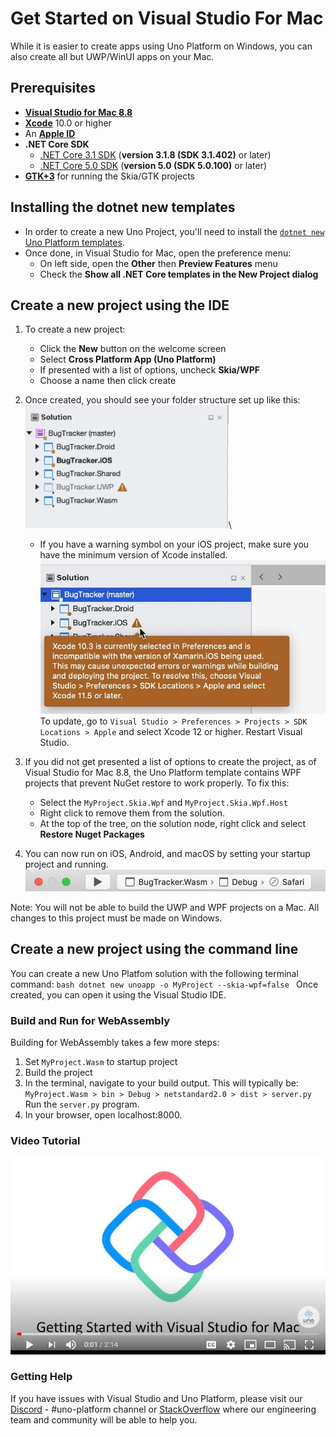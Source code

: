 # Get Started on Visual Studio For Mac

While it is easier to create apps using Uno Platform on Windows, you can also create all but UWP/WinUI apps on your Mac.

## Prerequisites
* [**Visual Studio for Mac 8.8**](https://visualstudio.microsoft.com/vs/mac/)
* [**Xcode**](https://apps.apple.com/us/app/xcode/id497799835?mt=12) 10.0 or higher
* An [**Apple ID**](https://support.apple.com/en-us/HT204316)
* **.NET Core SDK**
    * [.NET Core 3.1 SDK](https://dotnet.microsoft.com/download/dotnet-core/3.1) (**version 3.1.8 (SDK 3.1.402)** or later)
    * [.NET Core 5.0 SDK](https://dotnet.microsoft.com/download/dotnet-core/5.0) (**version 5.0 (SDK 5.0.100)** or later)
* [**GTK+3**](https://formulae.brew.sh/formula/gtk+3) for running the Skia/GTK projects

## Installing the dotnet new templates
- In order to create a new Uno Project, you'll need to install the [`dotnet new` Uno Platform templates](get-started-dotnet-new.md).
- Once done, in Visual Studio for Mac, open the preference menu:
  - On left side, open the **Other** then **Preview Features** menu
  - Check the **Show all .NET Core templates in the New Project dialog**

## Create a new project using the IDE
1. To create a new project:
    - Click the **New** button on the welcome screen
    - Select **Cross Platform App (Uno Platform)**
    - If presented with a list of options, uncheck **Skia/WPF**
    - Choose a name then click create

1. Once created, you should see your folder structure set up like this:
![folder-structure](Assets/quick-start/vs-mac-folder-structure.png)\
    - If you have a warning symbol on your iOS project, make sure you have the minimum version of Xcode installed.
![update-xcode](Assets/quick-start/xcode-version-warning.jpg)\
To update, go to `Visual Studio > Preferences > Projects > SDK Locations > Apple` and select Xcode 12 or higher.
Restart Visual Studio.
1. If you did not get presented a list of options to create the project, as of Visual Studio for Mac 8.8, the Uno Platform template contains WPF projects that prevent NuGet restore to work properly. To fix this:
    - Select the `MyProject.Skia.Wpf` and `MyProject.Skia.Wpf.Host`
    - Right click to remove them from the solution.
    - At the top of the tree, on the solution node, right click and select **Restore Nuget Packages**
1. You can now run on iOS, Android, and macOS by setting your startup project and running.
![startup-projects](Assets/quick-start/vs-mac-build.png)
   
Note: You will not be able to build the UWP and WPF projects on a Mac. All changes to this project must be made on Windows.

## Create a new project using the command line

You can create a new Uno Platfom solution with the following terminal command:
    ```bash
    dotnet new unoapp -o MyProject --skia-wpf=false
    ```
Once created, you can open it using the Visual Studio IDE.


### Build and Run for WebAssembly

Building for WebAssembly takes a few more steps:

1. Set `MyProject.Wasm` to startup project
2. Build the project
3. In the terminal, navigate to your build output. This will typically be: `MyProject.Wasm > bin > Debug > netstandard2.0 > dist > server.py` Run the `server.py` program.
4. In your browser, open localhost:8000. 

### Video Tutorial
[![Getting Started Visual Studio Mac Video](Assets/vsmac-cover.JPG)](http://www.youtube.com/watch?v=ESGJr6kHQg0 "")

### Getting Help

If you have issues with Visual Studio and Uno Platform, please visit our [Discord](https://www.platform.uno/discord) - #uno-platform channel or [StackOverflow](https://stackoverflow.com/questions/tagged/uno-platform) where our engineering team and community will be able to help you. 
